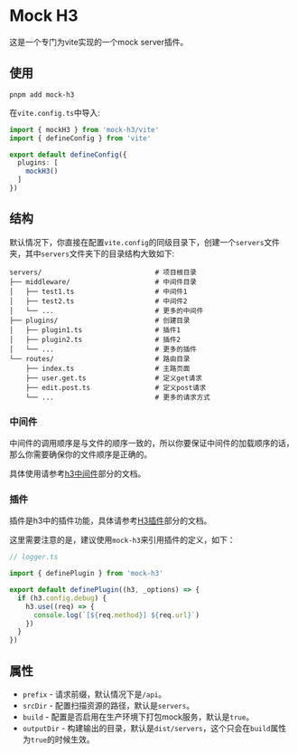 # Mock H3

这是一个专门为vite实现的一个mock server插件。

## 使用

```shell
pnpm add mock-h3
```

在`vite.config.ts`中导入:

```ts
import { mockH3 } from 'mock-h3/vite'
import { defineConfig } from 'vite'

export default defineConfig({
  plugins: [
    mockH3()
  ]
})
```

## 结构

默认情况下，你直接在配置`vite.config`的同级目录下，创建一个`servers`文件夹，其中`servers`文件夹下的目录结构大致如下:

```
servers/                            # 项目根目录
├── middleware/                     # 中间件目录
│   ├── test1.ts                    # 中间件1
│   ├── test2.ts                    # 中间件2
│   └── ...                         # 更多的中间件
├── plugins/                        # 创建目录
│   ├── plugin1.ts                  # 插件1
│   ├── plugin2.ts                  # 插件2
│   └── ...                         # 更多的插件
└── routes/                         # 路由目录
    ├── index.ts                    # 主路页面
    ├── user.get.ts                 # 定义get请求
    ├── edit.post.ts                # 定义post请求
    └── ...                         # 更多的请求方式
```

### 中间件

中间件的调用顺序是与文件的顺序一致的，所以你要保证中间件的加载顺序的话，那么你需要确保你的文件顺序是正确的。

具体使用请参考[h3中间件](https://h3.dev/guide/basics/middleware)部分的文档。

### 插件

插件是h3中的插件功能，具体请参考[H3插件](https://h3.dev/guide/advanced/plugins)部分的文档。

这里需要注意的是，建议使用`mock-h3`来引用插件的定义，如下：

```ts
// logger.ts

import { definePlugin } from 'mock-h3'

export default definePlugin((h3, _options) => {
  if (h3.config.debug) {
    h3.use((req) => {
      console.log(`[${req.method}] ${req.url}`)
    })
  }
})
```

## 属性

* `prefix` - 请求前缀，默认情况下是`/api`。
* `srcDir` - 配置扫描资源的路径，默认是`servers`。
* `build`  - 配置是否启用在生产环境下打包mock服务，默认是`true`。
* `outputDir` - 构建输出的目录，默认是`dist/servers`，这个只会在`build`属性为`true`的时候生效。

